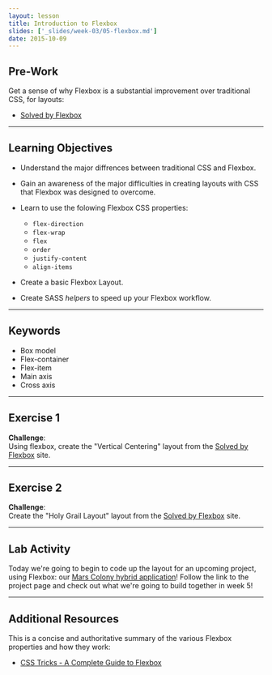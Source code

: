 ```yaml
---
layout: lesson
title: Introduction to Flexbox
slides: ['_slides/week-03/05-flexbox.md']
date: 2015-10-09
---
```


## Pre-Work

<!-- #### CSS Transitions / Transforms
Dive into these comprehensive lessons on CSS transitions and transforms from "Learn to code advanced HTML & CSS":

- [Lesson 7: Transforms](http://learn.shayhowe.com/advanced-html-css/css-transforms/)
- [Lesson 8: Transitions & Animations](http://learn.shayhowe.com/advanced-html-css/transitions-animations/) -->


<!-- #### Flexbox -->
Get a sense of why Flexbox is a substantial improvement over traditional CSS, for layouts:

- [Solved by Flexbox](https://philipwalton.github.io/solved-by-flexbox/)

---

## Learning Objectives

<!-- #### CSS Transitions / Transforms
- Use CSS transitions to add simple animation to elements.
- Use CSS transforms to change the position of elements.
- Learn what properties are animatable using CSS3. -->

<!-- #### Flexbox -->
- Understand the major diffrences between traditional CSS and Flexbox.

- Gain an awareness of the major difficulties in creating layouts with CSS that Flexbox was designed to overcome.

- Learn to use the folowing Flexbox CSS properties:
	- `flex-direction`
	- `flex-wrap`
	- `flex`
	- `order`
	- `justify-content`
	- `align-items`

- Create a basic Flexbox Layout.
- Create SASS *helpers* to speed up your Flexbox workflow.

---

## Keywords

<!-- #### CSS Transitions / Transforms
- [Transform](https://developer.mozilla.org/en-US/docs/Web/CSS/transform)
- [Transition](https://developer.mozilla.org/en-US/docs/Web/CSS/transition)
- Vendor prefix -->

<!-- #### Flexbox -->
- Box model
- Flex-container
- Flex-item
- Main axis
- Cross axis

---

## Exercise 1

**Challenge**: <br>
Using flexbox, create the "Vertical Centering" layout from the [Solved by Flexbox](https://philipwalton.github.io/solved-by-flexbox/) site.

---

## Exercise 2

**Challenge**: <br>
Create the "Holy Grail Layout" layout from the [Solved by Flexbox](https://philipwalton.github.io/solved-by-flexbox/) site.

---

## Lab Activity

Today we're going to begin to code up the layout for an upcoming project, using Flexbox: our [Mars Colony hybrid application](http://redacademy.com/project/project-4-mars-colony-hybrid-app/)! Follow the link to the project page and check out what we're going to build together in week 5!

---

## Additional Resources
<!-- 
Animate.css is a popular open-source library for adding drop-in CSS animations for your projects.

- [Animate.css](https://daneden.github.io/animate.css/) -->
<!-- 
Here is a comprehensive set of tutorials on Flexbox that will take you from beginned to advanced over the course of 20 videos. Enjoy!

- [What the Flexbox!?](http://flexbox.io) -->

This is a concise and authoritative summary of the various Flexbox properties and how they work: 

- [CSS Tricks - A Complete Guide to Flexbox](https://css-tricks.com/snippets/css/a-guide-to-flexbox/)

